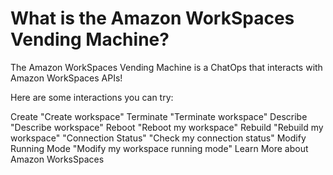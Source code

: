# What is the Amazon WorkSpaces Vending Machine?
The Amazon WorkSpaces Vending Machine is a ChatOps that interacts with Amazon WorkSpaces APIs!

Here are some interactions you can try:

Create
"Create workspace"
Terminate
"Terminate workspace"
Describe
"Describe workspace"
Reboot
"Reboot my workspace"
Rebuild
"Rebuild my workspace"
"Connection Status"
"Check my connection status"
Modify Running Mode
"Modify my workspace running mode"
Learn More about Amazon WorksSpaces
